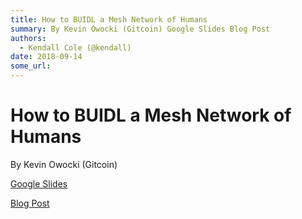```yaml
---
title: How to BUIDL a Mesh Network of Humans
summary: By Kevin Owocki (Gitcoin) Google Slides Blog Post
authors:
  - Kendall Cole (@kendall)
date: 2018-09-14
some_url: 
---
```


# How to BUIDL a Mesh Network of Humans

By Kevin Owocki (Gitcoin)

[Google Slides](https://docs.google.com/presentation/d/1XQU8hYsBkwjSU93xjnyS969vjuvQwy0UrYhdWr4z0YU/edit#slide=id.g3dd8aa8ea9_0_50)

[Blog Post](https://medium.com/gitcoin/how-to-buidl-a-mesh-network-of-human-beings-a5293ecca60a)